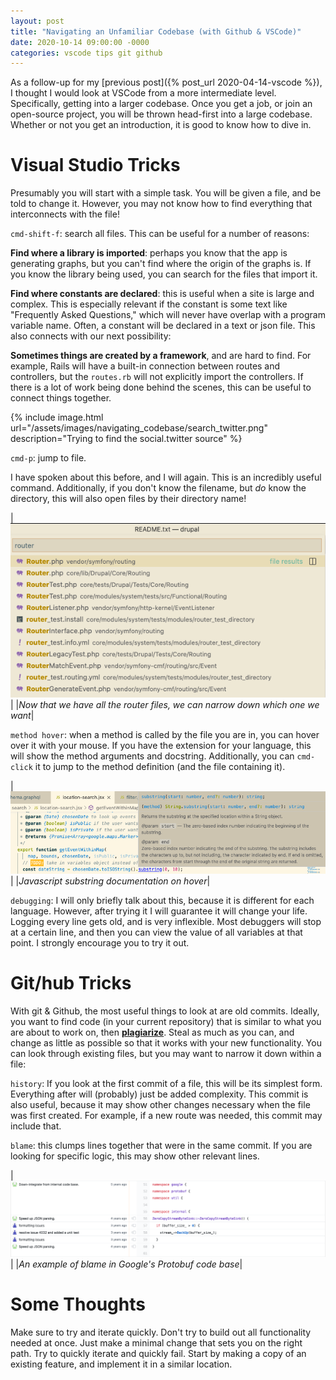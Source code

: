 ```yaml
---
layout: post
title: "Navigating an Unfamiliar Codebase (with Github & VSCode)"
date: 2020-10-14 09:00:00 -0000
categories: vscode tips git github
---
```


As a follow-up for my [previous post]({% post_url 2020-04-14-vscode %}), I thought I would look at VSCode from a more intermediate level. Specifically, getting into a larger codebase. Once you get a job, or join an open-source project, you will be thrown head-first into a large codebase. Whether or not you get an introduction, it is good to know how to dive in.

# Visual Studio Tricks

Presumably you will start with a simple task. You will be given a file, and be told to change it. However, you may not know how to find everything that interconnects with the file!

`cmd-shift-f`: search all files. This can be useful for a number of reasons:

__Find where a library is imported__: perhaps you know that the app is generating graphs, but you can't find where the origin of the graphs is. If you know the library being used, you can search for the files that import it.

__Find where constants are declared__: this is useful when a site is large and complex. This is especially relevant if the constant is some text like "Frequently Asked Questions," which will never have overlap with a program variable name. Often, a constant will be declared in a text or json file. This also connects with our next possibility:

__Sometimes things are created by a framework__, and are hard to find. For example, Rails will have a built-in connection between routes and controllers, but the `routes.rb` will not explicitly import the controllers. If there is a lot of work being done behind the scenes, this can be useful to connect things together.

{% include image.html url="/assets/images/navigating_codebase/search_twitter.png" description="Trying to find the social.twitter source" %}

`cmd-p`: jump to file. 

I have spoken about this before, and I will again. This is an incredibly useful command. Additionally, if you don't know the filename, but _do_ know the directory, this will also open files by their directory name!

|![Searching for the right router](/assets/images/navigating_codebase/open_file.png)|
|_Now that we have all the router files, we can narrow down which one we want_|

`method hover`: when a method is called by the file you are in, you can hover over it with your mouse. If you have the extension for your language, this will show the method arguments and docstring. Additionally, you can `cmd-click` it to jump to the method definition (and the file containing it).

|![Javascript substring documentation on hover](/assets/images/navigating_codebase/method_overview.png)|
|_Javascript substring documentation on hover_|

`debugging`: I will only briefly talk about this, because it is different for each language. However, after trying it I will guarantee it will change your life. Logging every line gets old, and is very inflexible. Most debuggers will stop at a certain line, and then you can view the value of all variables at that point. I strongly encourage you to try it out.

# Git/hub Tricks

With git & Github, the most useful things to look at are old commits. Ideally, you want to find code (in your current repository) that is similar to what you are about to work on, then [__plagiarize__](https://www.youtube.com/watch?v=gXlfXirQF3A). Steal as much as you can, and change as little as possible so that it works with your new functionality. You can look through existing files, but you may want to narrow it down within a file:

`history`: If you look at the first commit of a file, this will be its simplest form. Everything after will (probably) just be added complexity. This commit is also useful, because it may show other changes necessary when the file was first created. For example, if a new route was needed, this commit may include that.

`blame`: this clumps lines together that were in the same commit. If you are looking for specific logic, this may show other relevant lines.

|![Protobuf code blame](/assets/images/navigating_codebase/code_blame.png)|
|_An example of blame in Google's Protobuf code base_|

# Some Thoughts

Make sure to try and iterate quickly. Don't try to build out all functionality needed at once. Just make a minimal change that sets you on the right path. Try to quickly iterate and quickly fail. Start by making a copy of an existing feature, and implement it in a similar location.